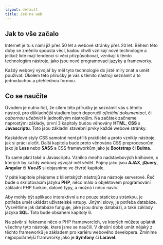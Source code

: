 ```yaml
---
layout: default
title: Jak na web
---
```


## Jak to vše začalo

Internet je tu s námi již přes 50 let a webové stránky přes 20 let. Během této doby se změnilo spousta věcí, kadou chvíli vznikají nové technologie a jelikož lidé mají tendenci si věci přizpůsobovat, 
vznikají k těmto technologiím nástroje, jako jsou nové programovací jazyky a frameworky.

Každý webový vývojář by měl tyto technologie do jisté míry znát a umět používat. Úkolem této příručky je vás s těmito nástroji seznámit a to jednoduchou a přehlednou formou. 

## Co se naučíte

Úvodem je nutno říct, že cílem této příručky je seznámit vás s těmito nástroji, pro důkladnější studium bych doporučil _oficiální dokumentaci_, či _odbornou učebnici_ k jednotlivým nástrojům.
Na začátek začneme naprostými základy, první 3 kapitoly budou věnovány **HTML**, **CSS** a **Javascriptu**. Toto jsou základní stavební prvky každé webové stránky. 

Kaskádové styly CSS samotné není příliš praktické a proto vznikly nástroje, jak si práci ulečit.
Další kapitola bude proto věnována CSS preprocesorům jako je **Less** nebo **SASS** a CSS frameworkům jako je **Bootstrap** či **Bulma**.

To samé platí také o Javascriptu. Vzniklo mnoho nadstavbových knihoven, o kterých by každý webový vývojář měl vědět.
Pojmy jako jsou **AJAX**, **jQuery**, **Angular** či **VueJS** si objasníme ve čtvrté kapitole.

V páté kapitole přejdeme z klientských nástrojů na nástroje serverové. Řeč bude o skriptovacím jazyku **PHP**, něco málo o objektovém programování
základní PHP funkce, datové typy, a možná i něco navíc.

Aby mohly být aplikace interaktivní a ne pouze statickou stránkou, je potřeba umět ukládat uživatelské vstupy. Jinými slovy, je potřeba databáze.
Vysvětlíme jak databáze funguje, jaké jsou druhy databází, a také základy jazyka **SQL**. Toto bude obsahem kapitoly 6.

Na závěr si řekneme něco o PHP frameworcích, ve kterých můžete uplatnit všechny tyto nástroje, které jsme se naučili. V dnešní době umět nějaký z těchto frameworků je základem
pro kariéru webového developera. Zmíníme nejpopulárnější framwrorky jako je **Symfony** či **Laravel**.